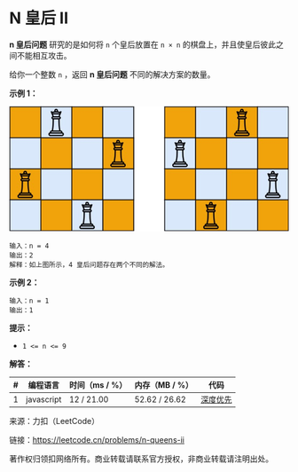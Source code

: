 # N 皇后 II

**n 皇后问题** 研究的是如何将 `n` 个皇后放置在 `n × n` 的棋盘上，并且使皇后彼此之间不能相互攻击。

给你一个整数 `n` ，返回 **n 皇后问题** 不同的解决方案的数量。

**示例 1：**

![示例1](eg1.jpeg)

```
输入：n = 4
输出：2
解释：如上图所示，4 皇后问题存在两个不同的解法。
```

**示例 2：**

```
输入：n = 1
输出：1
```

**提示：**

- `1 <= n <= 9`

**解答：**

**#**|**编程语言**|**时间（ms / %）**|**内存（MB / %）**|**代码**
--|--|--|--|--
1|javascript|12 / 21.00|52.62 / 26.62|[深度优先](./javascript/ac_v1.js)

来源：力扣（LeetCode）

链接：https://leetcode.cn/problems/n-queens-ii

著作权归领扣网络所有。商业转载请联系官方授权，非商业转载请注明出处。
